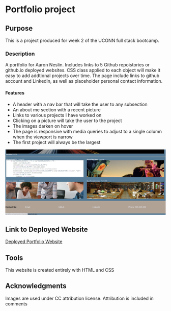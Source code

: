 # Portfolio project

## Purpose
This is a project produced for week 2 of the UCONN full stack bootcamp. 


### Description
A portfolio for Aaron Neslin.  Includes links to 5 Github repoistories or github.io deployed websites.  CSS class applied to each object will make it easy to add addtional projects over time.  The page include links to github account and Linkedin, as well as placeholder personal contact information.  

#### Features
* A header with a nav bar that will take the user to any subsection
* An about me section with a recent picture
* Links to various projects I have worked on
* Clicking on a picture will take the user to the project
* The images darken on hover
* The page is responsive with media queries to adjust to a single column when the viewport is narrow
* The first project will always be the largest

![Image of Portoflio Website](./assets/images/portflio2.JPG  "Portfolio screen shot")


## Link to Deployed Website 

[Deployed Portfolio Website]( https://aneslin.github.io/professional-portfolio/)

## Tools
This website is created entirely with HTML and CSS

## Acknowledgments
Images are used under CC attribution license. Attribution is included in comments
